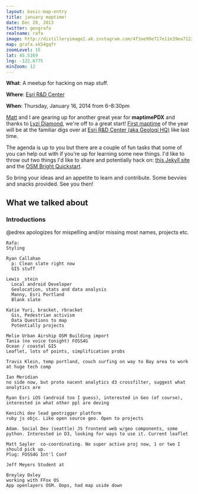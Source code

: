 ```yaml
---
layout: basic-map-entry
title: january maptime!
date: Dec 29, 2013
twitter: geografa
realname: rafa
image: http://distilleryimage2.ak.instagram.com/4f3ae99e717e11e39ea71230a3416982_8.jpg
map: grafa.sk54gqfr
zoomLevel: 15
lat: 45.5169
lng: -122.6775
minZoom: 12
---
```


**What**: A meetup for hacking on map stuff.

**Where**: [Esri R&D Center](http://calagator.org/venues/202393267)

**When**: Thursday, January 16, 2014 from 6–8:30pm

[Matt](https://twitter.com/mattsayler) and I are gearing up for another great year for **maptimePDX** and thanks to [Lyzi Diamond](https://twitter.com/lyzidiamond), we're off to a great start! [First maptime](http://calagator.org/events/1250465361) of the year will be at the familiar digs over at [Esri R&D Center (aka Geoloqi HQ)](http://calagator.org/venues/202393267) like last time.

The agenda is up to you but there are a couple of fun tasks that some of you can help out with if you're up for learning some new things. I'd like to throw out two things I'd like to share and potentially hack on: [this Jekyll site](https://github.com/geografa/maptimepdx/tree/gh-pages) and the [OSM Bright Quickstart](https://www.mapbox.com/tilemill/docs/guides/osm-bright-mac-quickstart/).

So bring your ideas and an appetite to learn and contribute. Some bevvies and snacks provided. See you then!

## What we talked about

### Introductions

@edrex apologizes for mispelling and/or missing most names, projects etc.

```
Rafa:
Styling 

Ryan Callahan
  p: Clean slate right now
  GIS stuff

Lewis _stein
  Local android Developer
  Geolocation, stats and data analysis
  Manny, Esri Portland
  Blank slate

Katie Yuri, bracket, rbracket
  Gis, Pedestrian activism
  Data Questions to map
  Potentially projects

Melie Urban Airship OSM Building import
Tania (no voice tonight) FOSS4G
Ocean / coastal GIS
Leaflet, lots of points, simplification probs

Travis Klein, temp portland, couch surfing on way to Bay area to work at huge tech comp

Ian Meridian
no side now, but proto nacent analytics d3 crossfilter, suggest what analytics are

Ryan Esri iOS (android too I guess), interested in Geo (of course), interested in what other ppl are deving

Kenichi dev lead geotrigger platform
ruby js objc. Like open source geo. Open to projects

Adam. Social Dev (seattle) JS frontend web w/geo components, some python. Interested in D3, looking for ways to use it. Current leaflet

Matt Sayler  co-coordinating. No super active proj now, 1 or two I should pick up.
Plug: FOSS4G Int'l Conf

Jeff Meyers Student at

Breyley Oxley
working with FFox OS 
App openlayers OSM. Oops, had map uside down
```
